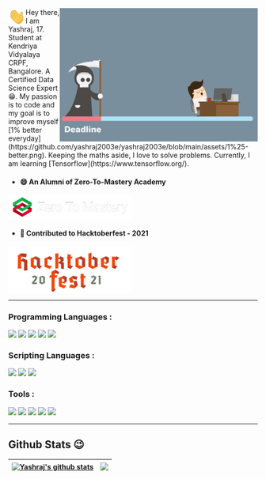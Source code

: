 <img align="right" width=400 src="./assets/Lazy_Programmer.gif">
<img align="left" width="35px" src="./assets/Hi.gif">Hey there, I am Yashraj, 17. Student at Kendriya Vidyalaya CRPF, Bangalore. A Certified Data Science Expert 😁. 
My passion is to code and my goal is to improve myself [1% better everyday](https://github.com/yashraj2003e/yashraj2003e/blob/main/assets/1%25-better.png). Keeping the maths aside, I love to solve problems. Currently, I am learning [Tensorflow](https://www.tensorflow.org/).

<p>
  
  - <h4>😄 An Alumni of Zero-To-Mastery Academy</h4>
  <a href="https://zerotomastery.io/"> <img align="center" width=250 src="./assets/ZTM.png"> </a>

  - <h4>🥳 Contributed to Hacktoberfest - 2021</h4>
  <a href="https://hacktoberfest.digitalocean.com/"> <img align="center" width=250 src="./assets/Hacktoberfest_2.png"> </a>
</p>

---

<h3 align="left">Programming Languages : </h3>
<p>
  <img width=30 src="https://cdn.jsdelivr.net/gh/devicons/devicon/icons/cplusplus/cplusplus-original.svg" /> 
  <img width=30 src="https://cdn.jsdelivr.net/gh/devicons/devicon/icons/python/python-original.svg" />
  <img width=30 src="https://cdn.jsdelivr.net/gh/devicons/devicon/icons/java/java-original.svg" />
  <img width=30 src="https://cdn.jsdelivr.net/gh/devicons/devicon/icons/dart/dart-original.svg" />
  <img width=30 src="https://cdn.jsdelivr.net/gh/devicons/devicon/icons/mysql/mysql-original.svg" />
</p>
<h3 align="left">Scripting Languages : </h3>
<p>
  <img width=30 src="https://cdn.jsdelivr.net/gh/devicons/devicon/icons/javascript/javascript-original.svg" />
  <img width=30 src="https://cdn.jsdelivr.net/gh/devicons/devicon/icons/html5/html5-original.svg" />
  <img width=30 src="https://cdn.jsdelivr.net/gh/devicons/devicon/icons/css3/css3-original.svg" />
</p>
<h3 align="left">Tools : </h3>
<p>
  <img width=30 src="https://cdn.jsdelivr.net/gh/devicons/devicon/icons/tensorflow/tensorflow-original.svg" />
  <img width=30 src="https://cdn.jsdelivr.net/gh/devicons/devicon/icons/jupyter/jupyter-original-wordmark.svg" />
  <img width=30 src="https://cdn.jsdelivr.net/gh/devicons/devicon/icons/flutter/flutter-original.svg" />
  <img width=30 src="https://cdn.jsdelivr.net/gh/devicons/devicon/icons/vscode/vscode-original.svg" />
  <img width=30 src="https://cdn.jsdelivr.net/gh/devicons/devicon/icons/git/git-original.svg" />
</p>

---

<h2> Github Stats 😉 </h2>

| <a href="https://github.com/yashraj2003e/github-readme-stats"><img align="center" src="https://github-readme-stats.vercel.app/api?username=yashraj2003e&show_icons=true&include_all_commits=true&theme=merko&hide_border=true" alt="Yashraj's github stats" /></a> | <a href="https://github.com/yashraj2003e/github-readme-stats"><img align="center" src="https://github-readme-stats.vercel.app/api/wakatime?username=yashraj2003e&theme=merko&border_color=008080" /></a> |
| ------------- | ------------- |
